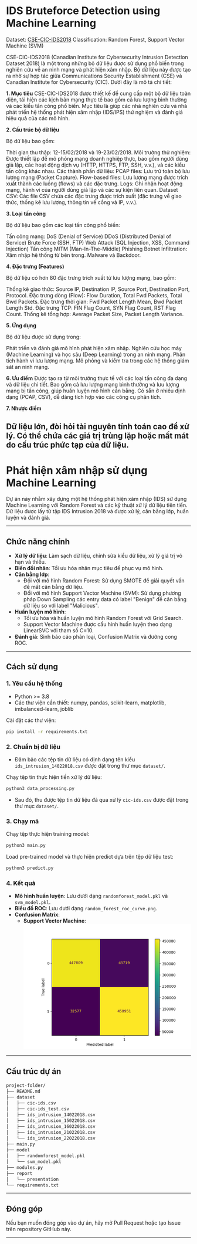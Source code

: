# IDS Bruteforce Detection using Machine Learning
Dataset: [CSE-CIC-IDS2018](https://registry.opendata.aws/cse-cic-ids2018/)
Classification: Random Forest, Support Vector Machine (SVM)

CSE-CIC-IDS2018 (Canadian Institute for Cybersecurity Intrusion Detection Dataset 2018) là một trong những bộ dữ liệu được sử dụng phổ biến trong nghiên cứu về an ninh mạng và phát hiện xâm nhập. Bộ dữ liệu này được tạo ra nhờ sự hợp tác giữa Communications Security Establishment (CSE) và Canadian Institute for Cybersecurity (CIC). Dưới đây là mô tả chi tiết:

**1. Mục tiêu**
CSE-CIC-IDS2018 được thiết kế để cung cấp một bộ dữ liệu toàn diện, tái hiện các kịch bản mạng thực tế bao gồm cả lưu lượng bình thường và các kiểu tấn công phổ biến. Mục tiêu là giúp các nhà nghiên cứu và nhà phát triển hệ thống phát hiện xâm nhập (IDS/IPS) thử nghiệm và đánh giá hiệu quả của các mô hình.

**2. Cấu trúc bộ dữ liệu**

Bộ dữ liệu bao gồm:

Thời gian thu thập: 12-15/02/2018 và 19-23/02/2018.
Môi trường thử nghiệm: Được thiết lập để mô phỏng mạng doanh nghiệp thực, bao gồm người dùng giả lập, các hoạt động dịch vụ (HTTP, HTTPS, FTP, SSH, v.v.), và các kiểu tấn công khác nhau.
Các thành phần dữ liệu:
PCAP files: Lưu trữ toàn bộ lưu lượng mạng (Packet Capture).
Flow-based files: Lưu lượng mạng được trích xuất thành các luồng (flows) và các đặc trưng.
Logs: Ghi nhận hoạt động mạng, hành vi của người dùng giả lập và các sự kiện liên quan.
Dataset CSV: Các file CSV chứa các đặc trưng được trích xuất (đặc trưng về giao thức, thống kê lưu lượng, thông tin về cổng và IP, v.v.).

**3. Loại tấn công**

Bộ dữ liệu bao gồm các loại tấn công phổ biến:

Tấn công mạng:
DoS (Denial of Service)
DDoS (Distributed Denial of Service)
Brute Force (SSH, FTP)
Web Attack (SQL Injection, XSS, Command Injection)
Tấn công MITM (Man-In-The-Middle)
Phishing
Botnet
Infiltration: Xâm nhập hệ thống từ bên trong.
Malware và Backdoor.

**4. Đặc trưng (Features)**

Bộ dữ liệu có hơn 80 đặc trưng trích xuất từ lưu lượng mạng, bao gồm:

Thống kê giao thức: Source IP, Destination IP, Source Port, Destination Port, Protocol.
Đặc trưng dòng (Flow): Flow Duration, Total Fwd Packets, Total Bwd Packets.
Đặc trưng thời gian: Fwd Packet Length Mean, Bwd Packet Length Std.
Đặc trưng TCP: FIN Flag Count, SYN Flag Count, RST Flag Count.
Thống kê tổng hợp: Average Packet Size, Packet Length Variance.

**5. Ứng dụng**

Bộ dữ liệu được sử dụng trong:

Phát triển và đánh giá mô hình phát hiện xâm nhập.
Nghiên cứu học máy (Machine Learning) và học sâu (Deep Learning) trong an ninh mạng.
Phân tích hành vi lưu lượng mạng.
Mô phỏng và kiểm tra trong các hệ thống giám sát an ninh mạng.

**6. Ưu điểm**
Được tạo ra từ môi trường thực tế với các loại tấn công đa dạng và dữ liệu chi tiết.
Bao gồm cả lưu lượng mạng bình thường và lưu lượng mạng bị tấn công, giúp huấn luyện mô hình cân bằng.
Có sẵn ở nhiều định dạng (PCAP, CSV), dễ dàng tích hợp vào các công cụ phân tích.

**7. Nhược điểm**

Dữ liệu lớn, đòi hỏi tài nguyên tính toán cao để xử lý. Có thể chứa các giá trị trùng lặp hoặc mất mát do cấu trúc phức tạp của dữ liệu.
-----------------------------------------------------------------------------------------------------------------------------------------------------------------------
# Phát hiện xâm nhập sử dụng Machine Learning

Dự án này nhằm xây dựng một hệ thống phát hiện xâm nhập (IDS) sử dụng Machine Learning với Random Forest và các kỹ thuật xử lý dữ liệu tiên tiến. Dữ liệu được lấy từ tập IDS Intrusion 2018 và được xử lý, cân bằng lớp, huấn luyện và đánh giá.

---

## Chức năng chính

- **Xử lý dữ liệu**: Làm sạch dữ liệu, chỉnh sửa kiểu dữ liệu, xử lý giá trị vô hạn và thiếu.
- **Biến đổi nhãn**: Tối ưu hóa nhãn mục tiêu để phục vụ mô hình.
- **Cân bằng lớp**: 
    - Đối với mô hình Random Forest: Sử dụng SMOTE để giải quyết vấn đề mất cân bằng dữ liệu.
    - Đối với mô hình Support Vector Machine (SVM): Sử dụng phương pháp Down Sampling các entry data có label "Benign" để cân bằng dữ liệu so với label "Malicious".
- **Huấn luyện mô hình**:
    - Tối ưu hóa và huấn luyện mô hình Random Forest với Grid Search.
    - Support Vector Machine được cấu hình huấn luyện theo dạng LinearSVC với tham số C=10.
- **Đánh giá**: Sinh báo cáo phân loại, Confusion Matrix và đường cong ROC.

---

## Cách sử dụng

### 1. Yêu cầu hệ thống
- Python >= 3.8
- Các thư viện cần thiết: numpy, pandas, scikit-learn, matplotlib, imbalanced-learn, joblib

Cài đặt các thư viện:

```bash
pip install -r requirements.txt
```

### 2. Chuẩn bị dữ liệu

- Đảm bảo các tệp tin dữ liệu có định dạng tên kiểu `ids_intrusion_14022018.csv` được đặt trong thư mục `dataset/`.

Chạy tệp tin thực hiện tiền xử lý dữ liệu:
```bash
python3 data_processing.py
```

- Sau đó, thu được tệp tin dữ liệu đã qua xử lý `cic-ids.csv` được đặt trong thư mục `dataset/`.

### 3. Chạy mã

Chạy tệp thực hiện training model:

```bash
python3 main.py
```

Load pre-trained model và thực hiện predict dựa trên tệp dữ liệu test:

```bash
python3 predict.py
```

### 4. Kết quả
- **Mô hình huấn luyện**: Lưu dưới dạng `randomforest_model.pkl` và `svm_model.pkl`.
- **Biểu đồ ROC**: Lưu dưới dạng `random_forest_roc_curve.png`.
- **Confusion Matrix**:
    - **Support Vector Machine**:
        ![alt text](image/Confusion_Matrix.png)

---

## Cấu trúc dự án

```
project-folder/
├── README.md
├── dataset
│   ├── cic-ids.csv
│   ├── cic-ids_test.csv
│   ├── ids_intrusion_14022018.csv
│   ├── ids_intrusion_15022018.csv
│   ├── ids_intrusion_16022018.csv
│   ├── ids_intrusion_21022018.csv
│   └── ids_intrusion_22022018.csv
├── main.py
├── model
│   ├── randomforest_model.pkl
│   └── svm_model.pkl
├── modules.py
├── report
│   └── presentation
└── requirements.txt
```

---

## Đóng góp

Nếu bạn muốn đóng góp vào dự án, hãy mở Pull Request hoặc tạo Issue trên repository GitHub này.

---



